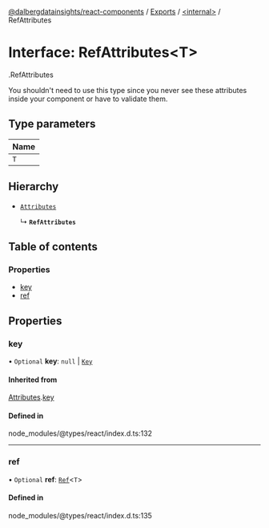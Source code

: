 [@dalbergdatainsights/react-components](../README.md) / [Exports](../modules.md) / [<internal\>](../modules/internal_.md) / RefAttributes

# Interface: RefAttributes<T\>

[<internal>](../modules/internal_.md).RefAttributes

You shouldn't need to use this type since you never see these attributes
inside your component or have to validate them.

## Type parameters

| Name |
| :------ |
| `T` |

## Hierarchy

- [`Attributes`](internal_.Attributes.md)

  ↳ **`RefAttributes`**

## Table of contents

### Properties

- [key](internal_.RefAttributes.md#key)
- [ref](internal_.RefAttributes.md#ref)

## Properties

### key

• `Optional` **key**: ``null`` \| [`Key`](../modules/internal_.md#key)

#### Inherited from

[Attributes](internal_.Attributes.md).[key](internal_.Attributes.md#key)

#### Defined in

node_modules/@types/react/index.d.ts:132

___

### ref

• `Optional` **ref**: [`Ref`](../modules/internal_.md#ref)<`T`\>

#### Defined in

node_modules/@types/react/index.d.ts:135
